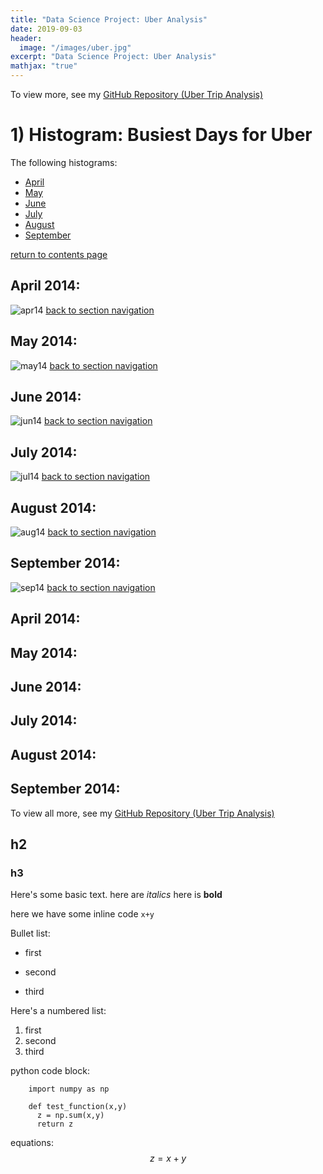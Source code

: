 ```yaml
---
title: "Data Science Project: Uber Analysis"
date: 2019-09-03
header:
  image: "/images/uber.jpg"
excerpt: "Data Science Project: Uber Analysis"
mathjax: "true"
---
```

To view more, see my [GitHub Repository (Uber Trip Analysis)](https://github.com/domvdp/Uber-Trip-Analysis)


<!------------------------------------------------------------------------------
  SECTION 1
------------------------------------------------------------------------------->
<a name="reset1"></a>
# 1) Histogram: Busiest Days for Uber
The following histograms:

- <a href="#hist_month_apr">April</a>
- <a href="#hist_month_may">May</a>
- <a href="#hist_month_jun">June</a>
- <a href="#hist_month_jul">July</a>
- <a href="#hist_month_aug">August</a>
- <a href="#hist_month_sep">September</a>

<a href="#contents">return to contents page</a>

<a name="hist_month_apr"></a>
## April 2014:
![apr14](https://user-images.githubusercontent.com/49989128/64742310-b4626700-d4f3-11e9-95f8-7e780d476c06.png)
<a href="#reset1">back to section navigation</a>

<a name="hist_month_may"></a>
## May 2014:
![may14](https://user-images.githubusercontent.com/49989128/64742363-deb42480-d4f3-11e9-88fb-9e630ecc7777.png)
<a href="#reset1">back to section navigation</a>

<a name="hist_month_jun"></a>
## June 2014:
![jun14](https://user-images.githubusercontent.com/49989128/64742356-d9ef7080-d4f3-11e9-8c0a-446cb0b83e49.png)
<a href="#reset1">back to section navigation</a>

<a name="hist_month_jul"></a>
## July 2014:
![jul14](https://user-images.githubusercontent.com/49989128/64742346-d1973580-d4f3-11e9-8184-e6f749df361a.png)
<a href="#reset1">back to section navigation</a>

<a name="hist_month_aug"></a>
## August 2014:
![aug14](https://user-images.githubusercontent.com/49989128/64742332-c512dd00-d4f3-11e9-87dc-097bca5d2a00.png)
<a href="#reset1">back to section navigation</a>

<a name="hist_month_sep"></a>
## September 2014:
![sep14](https://user-images.githubusercontent.com/49989128/64743417-c514dc00-d4f7-11e9-9b60-9e62d6885868.png)
<a href="#reset1">back to section navigation</a>



<!------------------------------------------------------------------------------
  ORIGINAL JUPYTER NOTEBOOKS
------------------------------------------------------------------------------->  
## April 2014:
<script src="https://gist.github.com/domvdp/14fb35f75de0747734be8c71061d0e91.js"></script>

## May 2014:
<script src="https://gist.github.com/domvdp/a39086f9004ea4d84031b9ed03300867.js"></script>

## June 2014:
<script src="https://gist.github.com/domvdp/9cc4b5ea95481e382d6c4808d74c5eed.js"></script>

## July 2014:
<script src="https://gist.github.com/domvdp/6072b00bbe56d55051b3a5bc151440cf.js"></script>

## August 2014:
<script src="https://gist.github.com/domvdp/55697511b979b4c5ddf000a3607bb359.js"></script>

## September 2014:
<script src="https://gist.github.com/domvdp/5d6c3f2a3abb4f3c77479f4ca054077c.js"></script>

To view all more, see my [GitHub Repository (Uber Trip Analysis)](https://github.com/domvdp/Uber-Trip-Analysis)



<!------------------------------------------------------------------------------
  TEST CODE
------------------------------------------------------------------------------->
## h2
### h3

Here's some basic text.
here are *italics*
here is **bold**



here we have some inline code `x+y`

Bullet list:
* first
+ second
- third

Here's a numbered list:
1. first
2. second
3. third

python code block:
```
    import numpy as np

    def test_function(x,y)
      z = np.sum(x,y)
      return z
```

equations:
$$z=x+y$$
